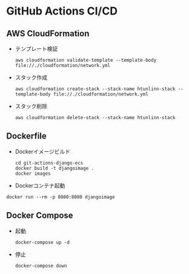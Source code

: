 # GitHub Actions CI/CD

## AWS CloudFormation
- テンプレート検証
  ```
  aws cloudformation validate-template --template-body file://./cloudformation/network.yml
  ```
- スタック作成
  ```
  aws cloudformation create-stack --stack-name htunlinn-stack --template-body file://./cloudformation/network.yml
  ```
- スタック削除
  ```
  aws cloudformation delete-stack --stack-name htunlinn-stack
  ```

## Dockerfile
- Dockerイメージビルド
  ```
  cd git-actions-django-ecs
  docker build -t djangoimage .
  docker images
  ```
- Dockerコンテナ起動
```
docker run --rm -p 8080:8080 djangoimage
```

## Docker Compose
- 起動
  ```
  docker-compose up -d
  ```
- 停止
  ```
  docker-compose down
  ```
